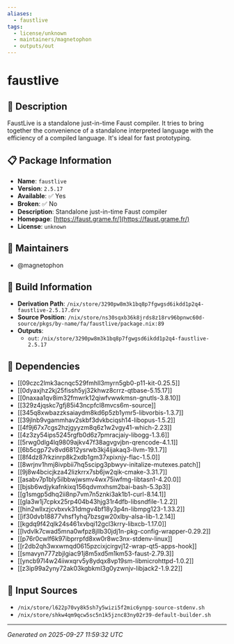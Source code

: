 ```yaml
---
aliases:
  - faustlive
tags:
  - license/unknown
  - maintainers/magnetophon
  - outputs/out
---
```


# faustlive

## 📝 Description

FaustLive is a standalone just-in-time Faust compiler. It tries to bring
together the convenience of a standalone interpreted language with the
efficiency of a compiled language. It's ideal for fast prototyping.


## 📋 Package Information

- **Name**: `faustlive`
- **Version**: `2.5.17`
- **Available**: ✅ Yes
- **Broken**: ✅ No
- **Description**: Standalone just-in-time Faust compiler
- **Homepage**: [https://faust.grame.fr/](https://faust.grame.fr/)
- **License**: `unknown`
## 👥 Maintainers

- @magnetophon


## 🔧 Build Information

- **Derivation Path**: `/nix/store/3290pw8m3k1bq8p7fgwgsd6ikdd1p2q4-faustlive-2.5.17.drv`
- **Source Position**: `/nix/store/ns30sqxb36k8jrds8z18rv96bpnwc60d-source/pkgs/by-name/fa/faustlive/package.nix:89`
- **Outputs**:
  - `out`:  `/nix/store/3290pw8m3k1bq8p7fgwgsd6ikdd1p2q4-faustlive-2.5.17`

## 🔗 Dependencies

- [[09czc2lmk3acnqc529fmhll3myrn5gb0-p11-kit-0.25.5]]
- [[0dyaxjhz2kj25fissh5yj32khwz8crrz-qtbase-5.15.17]]
- [[0naxaa1qv8im32fmwrk12qiwfvwwkmsn-gnutls-3.8.10]]
- [[329z4jqskc7gfj85i43ncpfcl8mvcs6m-source]]
- [[345q8xwbazzksaiaydm8kd6p5zb1ymr5-libvorbis-1.3.7]]
- [[39jlnb9vgammhav2skbf3dvkbciqsh14-libopus-1.5.2]]
- [[4f9j67x7cgs2hzjgyyzm8q6z1w2vgy41-which-2.23]]
- [[4z3zy54ips5245rgfb0d6z7pmracjaiy-libogg-1.3.6]]
- [[5rwg0dlg4lq9809ajkv47f38agvgvjbn-qrencode-4.1.1]]
- [[6b5cgp72v8vd6812ysrwb3kj4ijakaq3-llvm-19.1.7]]
- [[8f4dz87rkzinrp8k2xdb1gm37xpixnjy-flac-1.5.0]]
- [[8wrjnv1hmj8ivpbii7hq5scipg3pbwyv-initalize-mutexes.patch]]
- [[9j8w4bcicjkza42lizkrrx7sb6jw2qik-cmake-3.31.7]]
- [[asabv7p1bly5ilbbwjwsmv4wx75iwfmg-libtasn1-4.20.0]]
- [[bjsb6wdjykafnkixq156qdvmxhsm2bai-bash-5.3p3]]
- [[g1smgp5dhq2ii8np7vm7n5znki3ak1b1-curl-8.14.1]]
- [[gla3w1j7cpkx25rp404b43hjg31r4dfb-libsndfile-1.2.2]]
- [[hin2wllxzjcvbxvk31dmgv4bf18y3p4n-libmpg123-1.33.2]]
- [[if30dvb18877vhsf1yhq7bzsgw20xlby-alsa-lib-1.2.14]]
- [[kgdq9f42qlk24s461xvbqi12gcl3krry-libxcb-1.17.0]]
- [[lvdvlk7cwad5mna0wfpz8jllb30jdj1n-pkg-config-wrapper-0.29.2]]
- [[p76r0cwlf6k97ibprrpfd8xw0r8wc3nx-stdenv-linux]]
- [[r2db2qh3wxwmqd0615pzcixjcirgvj12-wrap-qt5-apps-hook]]
- [[smavyn777zbjlgiac91j8m5xd5m1km53-faust-2.79.3]]
- [[yncb97l4w24iiwxqrv5y8ydqx8vp19sm-libmicrohttpd-1.0.2]]
- [[z3ip99a2yny72ak03kgbkml3g0yzwnjv-libjack2-1.9.22]]

## 📁 Input Sources

- `/nix/store/l622p70vy8k5sh7y5wizi5f2mic6ynpg-source-stdenv.sh`
- `/nix/store/shkw4qm9qcw5sc5n1k5jznc83ny02r39-default-builder.sh`

---
*Generated on 2025-09-27 11:59:32 UTC*
